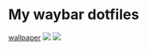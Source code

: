 <h1>My waybar dotfiles</h1>
<a href="http://simpledesktops.com/browse/desktops/2014/jan/19/i-need-sleep/">wallpaper</a>
<img src="screenshots/firstrice.png">
<img src="screenshots/wall.png">
